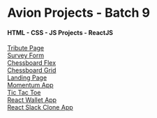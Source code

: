 # Avion Projects - Batch 9

#### HTML - CSS - JS Projects - ReactJS
<a href="https://neroneronomi.github.io/batch9-activities/front-end-projects/tribute-page/" target="_blank">Tribute Page</a><br>
<a href="https://neroneronomi.github.io/batch9-activities/front-end-projects/survey-form/" target="_blank">Survey Form</a><br>
<a href="https://neroneronomi.github.io/batch9-activities/front-end-projects/chessboard/flexboard/" target="_blank">Chessboard Flex</a><br>
<a href="https://neroneronomi.github.io/batch9-activities/front-end-projects/chessboard/gridboard/" target="_blank">Chessboard Grid</a><br>
<a href="https://neroneronomi.github.io/batch9-activities/front-end-projects/landing-page/" target="_blank">Landing Page</a><br>
<a href="https://neroneronomi.github.io/batch9-activities/front-end-projects/momentum-app/" target="_blank">Momentum App</a><br>
<a href="https://neroneronomi.github.io/batch9-activities/front-end-projects/tic-tac-toe/" target="_blank">Tic Tac Toe</a><br>
<a href="https://musing-bhabha-a9b894.netlify.app/" target="_blank">React Wallet App</a><br>
<a href="https://competent-wing-cd32f5.netlify.app" target="_blank">React Slack Clone App</a><br>
